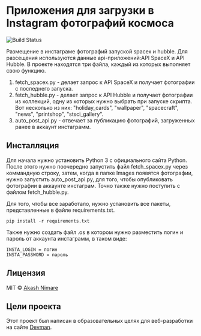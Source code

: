 # Приложения для загрузки в Instagram фотографий космоса
![Build Status](http://imgsrc.hubblesite.org/hvi/uploads/image_file/image_attachment/29433/2560x1024_wallpaper.jpg)

Размещение в инстаграме фотографий запуской spacex и hubble. Для разсещения используются данные api-приложений:API SpaceX и API Hubble.
В проекте находятся три файла, каждый из которых выполняет свою функцию. 
1) fetch_spacex.py  - делает запрос к API SpaceX и получает фотографии с последнего запуска.
2) fetch_hubble.py - делает запрос к API Hubble и получает фотографии из коллекций, одну из которых нужно выбрать при запуске скрипта. Вот несколько из них: "holiday_cards", "wallpaper", "spacecraft", "news", "printshop", "stsci_gallery". 
3) auto_post_api.py - отвечает за публикацию фотографий, загруженных ранее в аккаунт инстаграмм. 

## Инсталляция
Для начала нужно установить Python 3 с официального сайта Python. После этого нужно поочередно запустить файл fetch_spacex.py через коммандную строку, затем, когда в папке Images появятся фотографии, нужно запустить auto_post_api.py, для того, чтобы опубликовать фотографии в аккаунте инстаграм. Точно также нужно поступить с файлом fetch_hubble.py.

Для того, чтобы все заработало, нужно установить все пакеты, представленные в файле requirements.txt.
```
pip install -r requirements.txt
```
Также нужно создать файл .os в котором нужно разместить логин и пароль от аккаунта инстаграмм, в таком виде: 
```
INSTA_LOGIN = логин
INSTA_PASSWORD = пароль
```
## Лицензия
MIT  © [Akash Nimare](http://akashnimare.in)

## Цели проекта
Этот проект был написан в образовательных целях для веб-разработки на сайте [Devman](https://www.dvmn.org).
